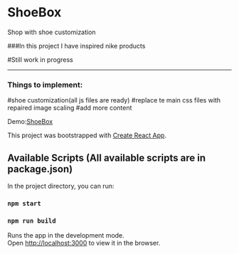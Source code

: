 # ShoeBox
Shop with shoe customization

###In this project I have inspired nike products

#Still work in progress
<hr>
<h3>Things to implement:</h3>
#shoe customization(all js files are ready)
#replace te main css files with repaired image scaling
#add more content

 Demo:[ShoeBox](https://shoeBox.netlify.com)

This project was bootstrapped with [Create React App](https://github.com/facebook/create-react-app).

## Available Scripts (All available scripts are in package.json)

In the project directory, you can run:

### `npm start`
### `npm run build`
Runs the app in the development mode.\
Open [http://localhost:3000](http://localhost:3000) to view it in the browser.




